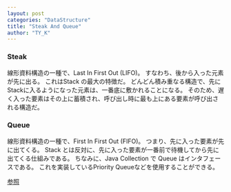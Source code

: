 ```yaml
---
layout: post
categories: "DataStructure"
title: "Steak And Queue"
author: "TY_K"
---
```


### Steak

線形資料構造の一種で、Last In First Out (LIFO)。 すなわち、後から入った元素が先に出る。 これはStack の最大の特徴だ。 どんどん積み重なる構造で、先にStackに入るようになった元素は、一番底に敷かれることになる。 そのため、遅く入った要素はその上に蓄積され、呼び出し時に最も上にある要素が呼び出される構造だ。

### Queue

線形資料構造の一種で、First In First Out (FIFO)。 つまり、先に入った要素が先に出てくる。 Stack とは反対に、先に入った要素が一番前で待機してから先に出てくる仕組みである。 ちなみに、Java Collection で Queue はインタフェースである。 これを実装しているPriority Queueなどを使用することができる。

[参照][DataStructure]

[DataStructure]: https://github.com/JaeYeopHan/Interview_Question_for_Beginner/tree/master/DataStructure#stack-and-queue "DataStructure"